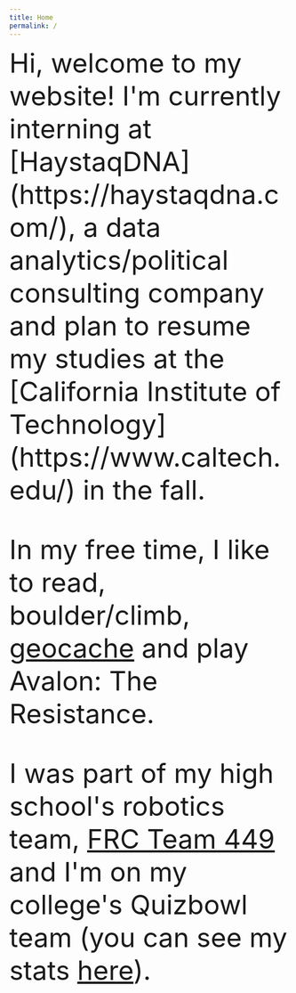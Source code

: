 ```yaml
---
title: Home
permalink: /
---
```

<font size="10"> 
Hi, welcome to my website! I'm currently interning at [HaystaqDNA](https://haystaqdna.com/), a data analytics/political consulting company and plan to resume my studies at the [California Institute of Technology](https://www.caltech.edu/) in the fall.

In my free time, I like to read, boulder/climb, [geocache](https://www.geocaching.com/p/?u=sidewalkill) and play Avalon: The Resistance.

I was part of my high school's robotics team, [FRC Team 449](https://robot.mbhs.edu/) and I'm on my college's Quizbowl team (you can see my stats [here](https://hdwhite.org/qb/stats/player/shwetha+kunnam/)).
</font> 
